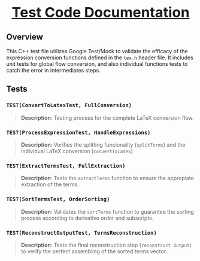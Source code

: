 <div style="text-align: center; font-weight: bold; font-size: 25px; text-decoration: underline;">
    <h2 align="center">Test Code Documentation</h2> 
</div>

## Overview

This C++ test file utilizes Google Test/Mock to validate the efficacy of the expression conversion functions defined in the `tex.h` header file. It includes unit tests for global flow conversion, and also individual functions tests to catch the error in intermediates steps.


## Tests

### `TEST(ConvertToLatexTest, FullConversion)`

> **Description**: 
Testing process for the complete LaTeX conversion flow.

### `TEST(ProcessExpressionTest, HandleExpressions)`

> **Description**: 
Verifies the splitting funcionality (`splitTerms`) and the individual LaTeX conversion (`convertToLatex`)

### `TEST(ExtractTermsTest, FullExtraction)`

> **Description**: 
Tests the `extractTerms` function to ensure the appropiate extraction of the terms.

### `TEST(SortTermsTest, OrderSorting)`

> **Description**: 
Validates the `sortTerms` function to guarantee the sorting process according to derivative order and subscripts.

### `TEST(ReconstructOutputTest, TermsReconstruction)`

> **Description**: 
Tests the final reconstruction step (`reconstruct Output`) to verify the perfect assembling of the sorted terms vector.
